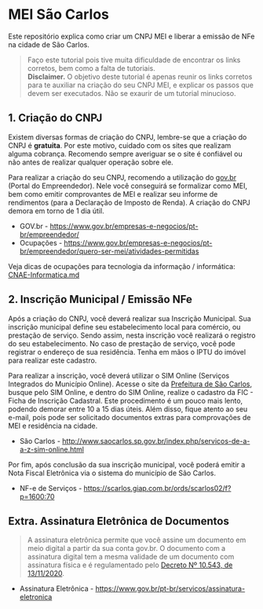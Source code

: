 # MEI São Carlos
Este repositório explica como criar um CNPJ MEI e liberar a emissão de NFe na cidade de São Carlos.

> Faço este tutorial pois tive muita dificuldade de encontrar os links corretos, bem como a falta de tutoriais.   
> **Disclaimer.** O objetivo deste tutorial é apenas reunir os links corretos para te auxiliar na criação do seu CNPJ MEI, e explicar os passos que devem ser executados. Não se exaurir de um tutorial minucioso. 

## 1. Criação do CNPJ

Existem diversas formas de criação do CNPJ, lembre-se que a criação do CNPJ é **gratuita**. Por este motivo, cuidado com os sites que realizam alguma cobrança. Recomendo sempre averiguar se o site é confiável ou não antes de realizar qualquer operação sobre ele.

Para realizar a criação do seu CNPJ, recomendo a utilização do [gov.br](https://www.gov.br/empresas-e-negocios/pt-br/empreendedor/quero-ser-mei) (Portal do Empreendedor). Nele você conseguirá se formalizar como MEI, bem como emitir comprovantes de MEI e realizar seu informe de rendimentos (para a Declaração de Imposto de Renda). A criação do CNPJ demora em torno de 1 dia útil.
- GOV.br - https://www.gov.br/empresas-e-negocios/pt-br/empreendedor/
- Ocupações - https://www.gov.br/empresas-e-negocios/pt-br/empreendedor/quero-ser-mei/atividades-permitidas

Veja dicas de ocupações para tecnologia da informação / informática: [CNAE-Informatica.md](CNAE-Informatica.md)

## 2. Inscrição Municipal / Emissão NFe

Após a criação do CNPJ, você deverá realizar sua Inscrição Municipal. Sua inscrição municipal define seu estabelecimento local para comércio, ou prestação de serviço. Sendo assim, nesta inscrição você realizará o registro do seu estabelecimento. No caso de prestação de serviço, você pode registrar o endereço de sua residência. Tenha em mãos o IPTU do imóvel para realizar este cadastro.

Para realizar a inscrição, você deverá utilizar o SIM Online (Serviços Integrados do Município Online). Acesse o site da [Prefeitura de São Carlos](http://www.saocarlos.sp.gov.br/index.php/servicos-de-a-a-z-sim-online.html), busque pelo SIM Online, e dentro do SIM Online, realize o cadastro da FIC - Ficha de Inscrição Cadastral. Este procedimento é um pouco mais lento, podendo demorar entre 10 a 15 dias úteis. Além disso, fique atento ao seu e-mail, pois pode ser solicitado documentos extras para comprovações de MEI e residência na cidade.
- São Carlos - http://www.saocarlos.sp.gov.br/index.php/servicos-de-a-a-z-sim-online.html

Por fim, após conclusão da sua inscrição municipal, você poderá emitir a Nota Fiscal Eletrônica via o sistema do município de São Carlos.
- NF-e de Serviços - https://scarlos.giap.com.br/ords/scarlos02/f?p=1600:70

## Extra. Assinatura Eletrônica de Documentos

> A assinatura eletrônica permite que você assine um documento em meio digital a partir da sua conta gov.br. O documento com a assinatura digital tem a mesma validade de um documento com assinatura física e é regulamentado pelo [Decreto Nº 10.543, de 13/11/2020](http://www.planalto.gov.br/ccivil_03/_Ato2019-2022/2020/Decreto/D10543.htm).
- Assinatura Eletrônica - https://www.gov.br/pt-br/servicos/assinatura-eletronica
